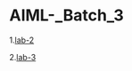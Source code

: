 # AIML-_Batch_3
1.[lab-2](https://github.com/Vanipriya996/AIML-_Batch_3/blob/main/priya.ipynb)

2.[lab-3](https://github.com/Vanipriya996/AIML-_Batch_3/blob/main/Assignment3.ipynb)




